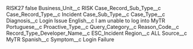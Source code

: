 <?xml version="1.0" encoding="UTF-8"?>
<CustomMetadata xmlns="http://soap.sforce.com/2006/04/metadata" xmlns:xsi="http://www.w3.org/2001/XMLSchema-instance" xmlns:xsd="http://www.w3.org/2001/XMLSchema">
    <label>RISK27</label>
    <protected>false</protected>
    <values>
        <field>Business_Unit__c</field>
        <value xsi:type="xsd:string">RISK</value>
    </values>
    <values>
        <field>Case_Record_Sub_Type__c</field>
        <value xsi:nil="true"/>
    </values>
    <values>
        <field>Case_Record_Type__c</field>
        <value xsi:type="xsd:string">Incident</value>
    </values>
    <values>
        <field>Case_Sub_Type__c</field>
        <value xsi:nil="true"/>
    </values>
    <values>
        <field>Case_Type__c</field>
        <value xsi:nil="true"/>
    </values>
    <values>
        <field>Diagnosis__c</field>
        <value xsi:type="xsd:string">Login Issue</value>
    </values>
    <values>
        <field>English__c</field>
        <value xsi:type="xsd:string">I am unable to log into MyTR</value>
    </values>
    <values>
        <field>Portuguese__c</field>
        <value xsi:nil="true"/>
    </values>
    <values>
        <field>Proactive_Type__c</field>
        <value xsi:nil="true"/>
    </values>
    <values>
        <field>Query_Category__c</field>
        <value xsi:nil="true"/>
    </values>
    <values>
        <field>Reason_Code__c</field>
        <value xsi:nil="true"/>
    </values>
    <values>
        <field>Record_Type_Developer_Name__c</field>
        <value xsi:type="xsd:string">ESC_Incident</value>
    </values>
    <values>
        <field>Region__c</field>
        <value xsi:type="xsd:string">ALL</value>
    </values>
    <values>
        <field>Source__c</field>
        <value xsi:type="xsd:string">MyTR</value>
    </values>
    <values>
        <field>Spanish__c</field>
        <value xsi:nil="true"/>
    </values>
    <values>
        <field>Symptom__c</field>
        <value xsi:type="xsd:string">Login Failure</value>
    </values>
</CustomMetadata>
